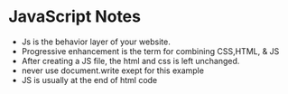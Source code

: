 # JavaScript Notes

- Js is the behavior layer of your website. 
- Progressive enhancement is the term for combining CSS,HTML, & JS
- After creating a JS file, the html and css is left unchanged.
- never use document.write exept for this example
- JS is usually at the end of html code